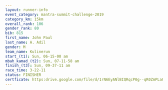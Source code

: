 ```yaml
---
layout: runner-info 
event_category: mantra-summit-challenge-2019 
category_km: 15km 
overall_rank: 106
gender_rank: 80
bib: 815
first_name: John Paul
last_name: A. Adil
gender: M
team_name: Kulinerun
start_(t1): Sun, 06-15-00 am
mbah_kamad_(t2): Sun, 07-11-58 am
finish_(t3): Sun, 09-37-11 am
race_time: 3-22-11
status: FINISHER
certficate: https:drive.google.com/file/d/1rN6EyANlBIQRqcP0g--qR0ZmPLaOFHq4/view?usp=sharing
---
```

